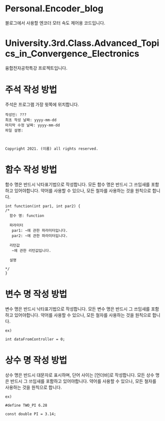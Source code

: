 # Personal.Encoder_blog
블로그에서 사용할 엔코더 모터 속도 제어용 코드입니다.
# University.3rd.Class.Advanced_Topics_in_Convergence_Electronics
융합전자공학특강 프로젝트입니다.
   
   
   
# 주석 작성 방법   
   주석은 프로그램 가장 윗쪽에 위치합니다.
```
작성인: ???
최초 작성 날짜: yyyy-mm-dd
마지막 수정 날짜: yyyy-mm-dd
파일 설명:



Copyright 2021. (이름) all rights reserved.
```
   
   
# 함수 작성 방법
   함수 명은 반드시 낙타표기법으로 작성합니다.
   모든 함수 명은 반드시 그 쓰임새를 포함하고 있어야합니다.
   약어를 사용할 수 있으나, 모든 철자를 사용하는 것을 원칙으로 합니다.
```
int function(int par1, int par2) {
/*
  함수 명: function

  파라미터
   par1: ~에 관한 파라미터입니다.
   par2: ~에 관한 파라미터입니다.
  
  리턴값
   ~에 관한 리턴값입니다.
  
  설명
  
*/
}

```
   
      
         
# 변수 명 작성 방법
   변수 명은 반드시 낙타표기법으로 작성합니다.
   모든 변수 명은 반드시 그 쓰임새를 포함하고 있어야합니다.
   약어를 사용할 수 있으나, 모든 철자를 사용하는 것을 원칙으로 합니다.
```
ex)

int dataFromController = 0;

```


# 상수 명 작성 방법
   상수 명은 반드시 대문자로 표시하며, 단어 사이는 [언더바]로 작성합니다.
   모든 상수 명은 반드시 그 쓰임새를 포함하고 있어야합니다.
   약어를 사용할 수 있으나, 모든 철자를 사용하는 것을 원칙으로 합니다.
```
ex)

#define TWO_PI 6.28

const double PI = 3.14;


```

